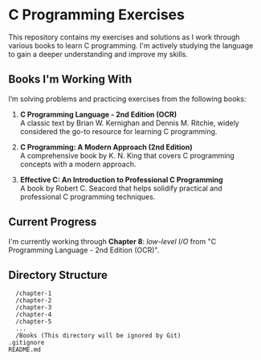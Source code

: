 # C Programming Exercises

This repository contains my exercises and solutions as I work through various books to learn C programming. I'm actively studying the language to gain a deeper understanding and improve my skills.

## Books I'm Working With
I’m solving problems and practicing exercises from the following books:

1. **C Programming Language - 2nd Edition (OCR)**  
   A classic text by Brian W. Kernighan and Dennis M. Ritchie, widely considered the go-to resource for learning C programming.

2. **C Programming: A Modern Approach (2nd Edition)**  
   A comprehensive book by K. N. King that covers C programming concepts with a modern approach.

3. **Effective C: An Introduction to Professional C Programming**  
   A book by Robert C. Seacord that helps solidify practical and professional C programming techniques.

## Current Progress
I'm currently working through **Chapter 8**: *low-level I/O* from "C Programming Language - 2nd Edition (OCR)".

## Directory Structure
```
  /chapter-1
  /chapter-2
  /chapter-3
  /chapter-4
  /chapter-5
  ...
  /Books (This directory will be ignored by Git)
.gitignore
README.md
```

